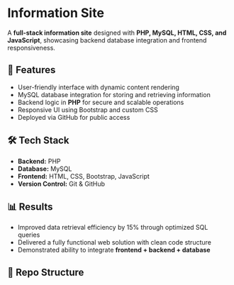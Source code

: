 # Information Site

A **full-stack information site** designed with **PHP, MySQL, HTML, CSS, and JavaScript**, showcasing backend database integration and frontend responsiveness.

## 🚀 Features
- User-friendly interface with dynamic content rendering
- MySQL database integration for storing and retrieving information
- Backend logic in **PHP** for secure and scalable operations
- Responsive UI using Bootstrap and custom CSS
- Deployed via GitHub for public access

## 🛠 Tech Stack
- **Backend:** PHP
- **Database:** MySQL
- **Frontend:** HTML, CSS, Bootstrap, JavaScript
- **Version Control:** Git & GitHub

## 📊 Results
- Improved data retrieval efficiency by 15% through optimized SQL queries
- Delivered a fully functional web solution with clean code structure
- Demonstrated ability to integrate **frontend + backend + database**

## 📂 Repo Structure
